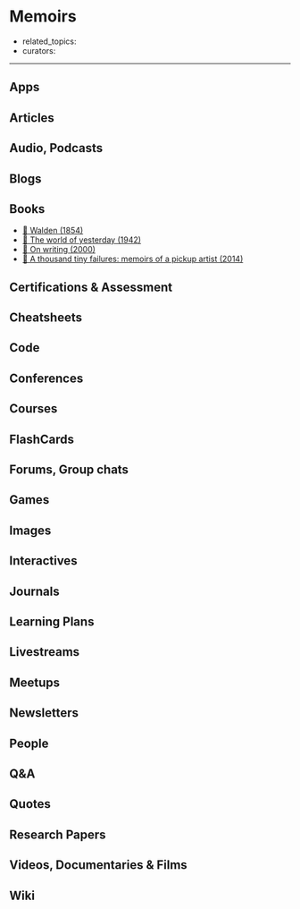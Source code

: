 # Memoirs

- related_topics:
- curators:

------

## Apps

## Articles

## Audio, Podcasts

## Blogs

## Books

- [📕 Walden (1854)](http://www.goodreads.com/book/show/16902.Walden)
- [📕 The world of yesterday (1942)](http://www.goodreads.com/book/show/629429.The_World_of_Yesterday)
- [📕 On writing (2000)](http://www.goodreads.com/book/show/10569.On_Writing)
- [📕 A thousand tiny failures: memoirs of a pickup artist (2014)](http://www.goodreads.com/book/show/18711276-a-thousand-tiny-failures)

## Certifications & Assessment

## Cheatsheets

## Code

## Conferences

## Courses

## FlashCards

## Forums, Group chats

## Games

## Images

## Interactives

## Journals

## Learning Plans

## Livestreams

## Meetups

## Newsletters

## People

## Q&A

## Quotes

## Research Papers

## Videos, Documentaries & Films

## Wiki
